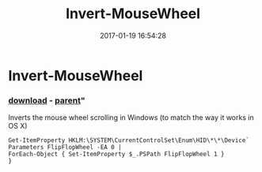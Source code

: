 ﻿---
pid:            6703
parent:         3680
children:       
poster:         choigun
title:          Invert-MouseWheel
date:           2017-01-19 16:54:28
format:         posh
---

# Invert-MouseWheel

### [download](6703.ps1) - [parent](3680.md)"

Inverts the mouse wheel scrolling in Windows (to match the way it works in OS X)

```posh
Get-ItemProperty HKLM:\SYSTEM\CurrentControlSet\Enum\HID\*\*\Device` Parameters FlipFlopWheel -EA 0 | 
ForEach-Object { Set-ItemProperty $_.PSPath FlipFlopWheel 1 }
}
```
